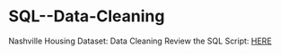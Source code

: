 # SQL--Data-Cleaning

Nashville Housing Dataset: Data Cleaning
Review the SQL Script: [HERE](https://github.com/aasthasinha1/SQL--Data-Cleaning/blob/main/SQL-Data%20Cleaning.sql)

